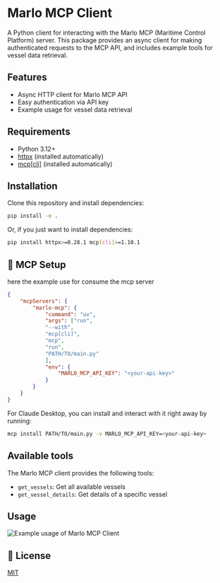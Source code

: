 # Marlo MCP Client

A Python client for interacting with the Marlo MCP (Maritime Control Platform) server. This package provides an async client for making authenticated requests to the MCP API, and includes example tools for vessel data retrieval.

## Features
- Async HTTP client for Marlo MCP API
- Easy authentication via API key
- Example usage for vessel data retrieval

## Requirements
- Python 3.12+
- [httpx](https://www.python-httpx.org/) (installed automatically)
- [mcp[cli]](https://pypi.org/project/mcp/) (installed automatically)

## Installation

Clone this repository and install dependencies:

```bash
pip install -e .
```

Or, if you just want to install dependencies:

```bash
pip install httpx>=0.28.1 mcp[cli]>=1.10.1
```

## 🔌 MCP Setup

here the example use for consume the mcp server

```json
{
    "mcpServers": {
        "marlo-mcp": {
            "command": "uv",
            "args": ["run", 
            "--with",
            "mcp[cli]",
            "mcp",
            "run",
            "PATH/TO/main.py"
            ],
            "env": {
                "MARLO_MCP_API_KEY": "<your-api-key>"
            }
        }
    }
}
```

For Claude Desktop, you can install and interact with it right away by running:

```bash
mcp install PATH/TO/main.py -v MARLO_MCP_API_KEY=<your-api-key>
```
## Available tools
The Marlo MCP client provides the following tools:

- `get_vessels`: Get all available vessels
- `get_vessel_details`: Get details of a specific vessel

## Usage

![Example usage of Marlo MCP Client](marlo_claude_example.png)

## 🔑 License
[MIT](LICENSE)
